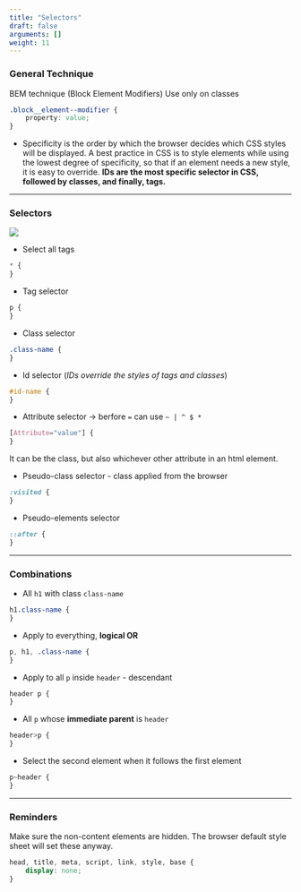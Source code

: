 ```yaml
---
title: "Selectors"
draft: false
arguments: []
weight: 11
---
```


### General Technique

BEM technique (Block Element Modifiers)
Use only on classes

```css
.block__element--modifier {
	property: value;
}
```

-   Specificity is the order by which the browser decides which CSS styles will be displayed. A best practice in CSS is to style elements while using the lowest degree of specificity, so that if an element needs a new style, it is easy to override. **IDs are the most specific selector in CSS, followed by classes, and finally, tags.**

* * *

### Selectors

<img src="/img/content/css/css_anatomy.png" class="img-fluid figure-img img-custom">

-   Select all tags

```css
* {
}
```

-   Tag selector

```css
p {
}
```

-   Class selector

```css
.class-name {
}
```

-   Id selector (_IDs override the styles of tags and classes_)

```css
#id-name {
}
```

-   Attribute selector -> berfore `=` can use `~ | ^ $ *`

```css
[Attribute="value"] {
}
```

It can be the class, but also whichever other attribute in an html element.

-   Pseudo-class selector - class applied from the browser

```css
:visited {
}
```

-   Pseudo-elements selector

```css
::after {
}
```

* * *

### Combinations

-   All `h1` with class `class-name`

```css
h1.class-name {
}
```

-   Apply to everything, **logical OR**

```css
p, h1, .class-name {
}
```

-   Apply to all `p` inside `header` - descendant

```css
header p {
}
```

-   All `p` whose **immediate parent** is `header`

```css
header>p {
}
```

-   Select the second element when it follows the first element

```css
p~header {
}
```

* * *

### Reminders

Make sure the non-content elements are hidden. The browser default style sheet will set these anyway.

```css
head, title, meta, script, link, style, base {
    display: none;
}
```
